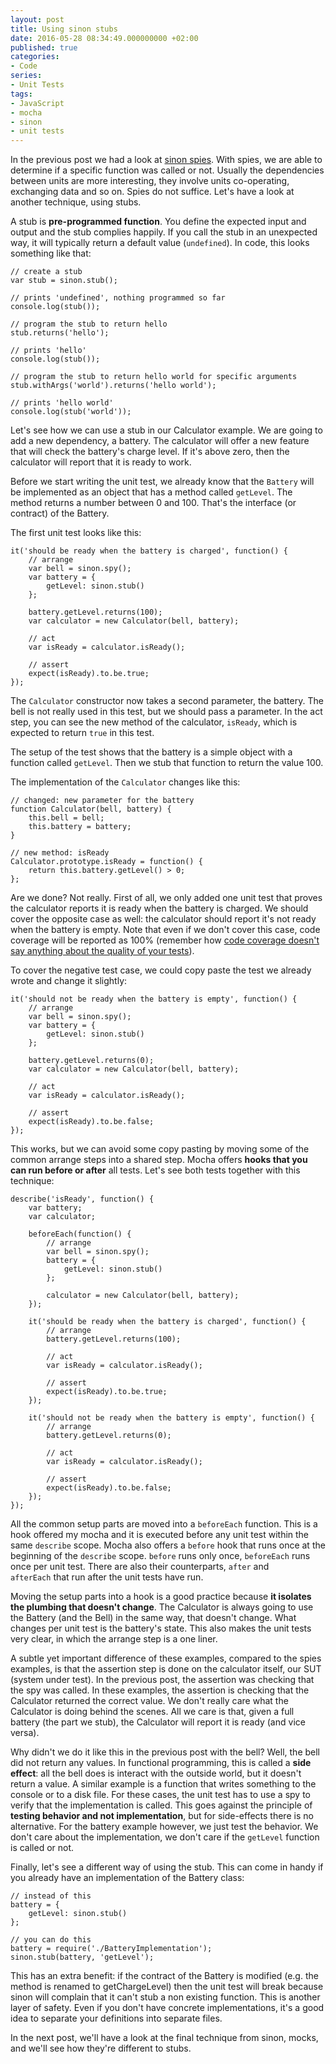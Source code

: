```yaml
---
layout: post
title: Using sinon stubs
date: 2016-05-28 08:34:49.000000000 +02:00
published: true
categories:
- Code
series:
- Unit Tests
tags:
- JavaScript
- mocha
- sinon
- unit tests
---
```


In the previous post we had a look at <a href="{{ site.baseurl }}/2016/05/21/using-sinon-spies.html">sinon spies</a>. With spies, we are able to determine if a specific function was called or not. Usually the dependencies between units are more interesting, they involve units co-operating, exchanging data and so on. Spies do not suffice. Let's have a look at another technique, using stubs.<!--more-->

A stub is <strong>pre-programmed function</strong>. You define the expected input and output and the stub complies happily. If you call the stub in an unexpected way, it will typically return a default value (<code>undefined</code>). In code, this looks something like that:

```
// create a stub
var stub = sinon.stub();

// prints 'undefined', nothing programmed so far
console.log(stub());

// program the stub to return hello
stub.returns('hello');

// prints 'hello'
console.log(stub());

// program the stub to return hello world for specific arguments
stub.withArgs('world').returns('hello world');

// prints 'hello world'
console.log(stub('world'));
```

Let's see how we can use a stub in our Calculator example. We are going to add a new dependency, a battery. The calculator will offer a new feature that will check the battery's charge level. If it's above zero, then the calculator will report that it is ready to work.

Before we start writing the unit test, we already know that the <code>Battery</code> will be implemented as an object that has a method called <code>getLevel</code>. The method returns a number between 0 and 100. That's the interface (or contract) of the Battery.

The first unit test looks like this:

```
it('should be ready when the battery is charged', function() {
    // arrange
    var bell = sinon.spy();
    var battery = {
        getLevel: sinon.stub()
    };

    battery.getLevel.returns(100);
    var calculator = new Calculator(bell, battery);

    // act
    var isReady = calculator.isReady();

    // assert
    expect(isReady).to.be.true;
});
```

The <code>Calculator</code> constructor now takes a second parameter, the battery. The bell is not really used in this test, but we should pass a parameter. In the act step, you can see the new method of the calculator, <code>isReady</code>, which is expected to return <code>true</code> in this test.

The setup of the test shows that the battery is a simple object with a function called <code>getLevel</code>. Then we stub that function to return the value 100.

The implementation of the <code>Calculator</code> changes like this:

```
// changed: new parameter for the battery
function Calculator(bell, battery) {
    this.bell = bell;
    this.battery = battery;
}

// new method: isReady
Calculator.prototype.isReady = function() {
    return this.battery.getLevel() > 0;
};
```

Are we done? Not really. First of all, we only added one unit test that proves the calculator reports it is ready when the battery is charged. We should cover the opposite case as well: the calculator should report it's not ready when the battery is empty. Note that even if we don't cover this case, code coverage will be reported as 100% (remember how <a href="{{ site.baseurl }}/2016/05/07/what-is-code-coverage.html">code coverage doesn't say anything about the quality of your tests</a>).

To cover the negative test case, we could copy paste the test we already wrote and change it slightly:

```
it('should not be ready when the battery is empty', function() {
    // arrange
    var bell = sinon.spy();
    var battery = {
        getLevel: sinon.stub()
    };

    battery.getLevel.returns(0);
    var calculator = new Calculator(bell, battery);

    // act
    var isReady = calculator.isReady();

    // assert
    expect(isReady).to.be.false;
});
```

This works, but we can avoid some copy pasting by moving some of the common arrange steps into a shared step. Mocha offers <strong>hooks that you can run before or after</strong> all tests. Let's see both tests together with this technique:

```
describe('isReady', function() {
    var battery;
    var calculator;

    beforeEach(function() {
        // arrange
        var bell = sinon.spy();
        battery = {
            getLevel: sinon.stub()
        };

        calculator = new Calculator(bell, battery);
    });

    it('should be ready when the battery is charged', function() {
        // arrange
        battery.getLevel.returns(100);

        // act
        var isReady = calculator.isReady();

        // assert
        expect(isReady).to.be.true;
    });

    it('should not be ready when the battery is empty', function() {
        // arrange
        battery.getLevel.returns(0);

        // act
        var isReady = calculator.isReady();

        // assert
        expect(isReady).to.be.false;
    });
});
```

All the common setup parts are moved into a <code>beforeEach</code> function. This is a hook offered my mocha and it is executed before any unit test within the same <code>describe</code> scope. Mocha also offers a <code>before</code> hook that runs once at the beginning of the <code>describe</code> scope. <code>before</code> runs only once, <code>beforeEach</code> runs once per unit test. There are also their counterparts, <code>after</code> and <code>afterEach</code> that run after the unit tests have run.

Moving the setup parts into a hook is a good practice because <strong>it isolates the plumbing that doesn't change</strong>. The Calculator is always going to use the Battery (and the Bell) in the same way, that doesn't change. What changes per unit test is the battery's state. This also makes the unit tests very clear, in which the arrange step is a one liner.

A subtle yet important difference of these examples, compared to the spies examples, is that the assertion step is done on the calculator itself, our SUT (system under test). In the previous post, the assertion was checking that the spy was called. In these examples, the assertion is checking that the Calculator returned the correct value. We don't really care what the Calculator is doing behind the scenes. All we care is that, given a full battery (the part we stub), the Calculator will report it is ready (and vice versa).

Why didn't we do it like this in the previous post with the bell? Well, the bell did not return any values. In functional programming, this is called a <strong>side effect</strong>: all the bell does is interact with the outside world, but it doesn't return a value. A similar example is a function that writes something to the console or to a disk file. For these cases, the unit test has to use a spy to verify that the implementation is called. This goes against the principle of <strong>testing behavior and not implementation</strong>, but for side-effects there is no alternative. For the battery example however, we just test the behavior. We don't care about the implementation, we don't care if the <code>getLevel</code> function is called or not.

Finally, let's see a different way of using the stub. This can come in handy if you already have an implementation of the Battery class:

```
// instead of this
battery = {
    getLevel: sinon.stub()
};

// you can do this
battery = require('./BatteryImplementation');
sinon.stub(battery, 'getLevel');
```

This has an extra benefit: if the contract of the Battery is modified (e.g. the method is renamed to getChargeLevel) then the unit test will break because sinon will complain that it can't stub a non existing function. This is another layer of safety. Even if you don't have concrete implementations, it's a good idea to separate your definitions into separate files.

In the next post, we'll have a look at the final technique from sinon, mocks, and we'll see how they're different to stubs.
